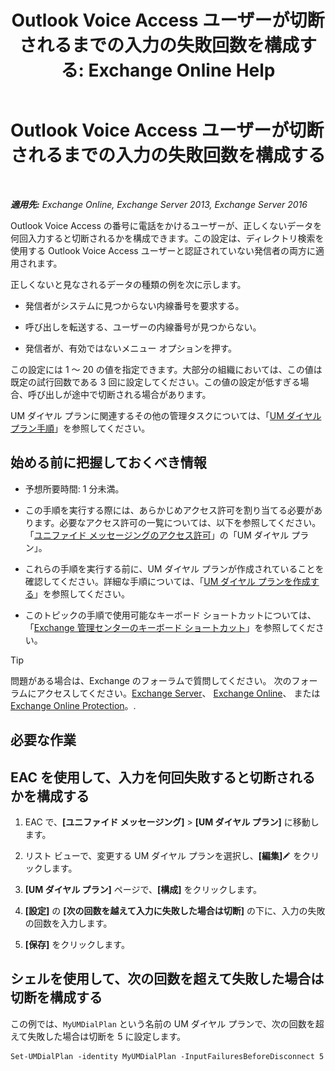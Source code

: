 ﻿---
title: 'Outlook Voice Access ユーザーが切断されるまでの入力の失敗回数を構成する: Exchange Online Help'
TOCTitle: Outlook Voice Access ユーザーが切断されるまでの入力の失敗回数を構成する
ms:assetid: 64c13d17-a26a-4c9b-b495-bd69c716456a
ms:mtpsurl: https://technet.microsoft.com/ja-jp/library/Ee423547(v=EXCHG.150)
ms:contentKeyID: 49896285
ms.date: 05/22/2018
mtps_version: v=EXCHG.150
ms.translationtype: HT
---

# Outlook Voice Access ユーザーが切断されるまでの入力の失敗回数を構成する

 

_**適用先:** Exchange Online, Exchange Server 2013, Exchange Server 2016_

Outlook Voice Access の番号に電話をかけるユーザーが、正しくないデータを何回入力すると切断されるかを構成できます。この設定は、ディレクトリ検索を使用する Outlook Voice Access ユーザーと認証されていない発信者の両方に適用されます。

正しくないと見なされるデータの種類の例を次に示します。

  - 発信者がシステムに見つからない内線番号を要求する。

  - 呼び出しを転送する、ユーザーの内線番号が見つからない。

  - 発信者が、有効ではないメニュー オプションを押す。

この設定には 1 ～ 20 の値を指定できます。大部分の組織においては、この値は既定の試行回数である 3 回に設定してください。この値の設定が低すぎる場合、呼び出しが途中で切断される場合があります。

UM ダイヤル プランに関連するその他の管理タスクについては、「[UM ダイヤル プラン手順](um-dial-plan-procedures-exchange-2013-help.md)」を参照してください。

## 始める前に把握しておくべき情報

  - 予想所要時間: 1 分未満。

  - この手順を実行する際には、あらかじめアクセス許可を割り当てる必要があります。必要なアクセス許可の一覧については、以下を参照してください。「[ユニファイド メッセージングのアクセス許可](unified-messaging-permissions-exchange-2013-help.md)」の「UM ダイヤル プラン」。

  - これらの手順を実行する前に、UM ダイヤル プランが作成されていることを確認してください。詳細な手順については、「[UM ダイヤル プランを作成する](create-a-um-dial-plan-exchange-2013-help.md)」を参照してください。

  - このトピックの手順で使用可能なキーボード ショートカットについては、「[Exchange 管理センターのキーボード ショートカット](keyboard-shortcuts-in-the-exchange-admin-center-exchange-online-protection-help.md)」を参照してください。


> [!TIP]
> 問題がある場合は、Exchange のフォーラムで質問してください。 次のフォーラムにアクセスしてください。<A href="https://go.microsoft.com/fwlink/p/?linkid=60612">Exchange Server</A>、 <A href="https://go.microsoft.com/fwlink/p/?linkid=267542">Exchange Online</A>、 または <A href="https://go.microsoft.com/fwlink/p/?linkid=285351">Exchange Online Protection</A>。.



## 必要な作業

## EAC を使用して、入力を何回失敗すると切断されるかを構成する

1.  EAC で、**\[ユニファイド メッセージング\]** \> **\[UM ダイヤル プラン\]** に移動します。

2.  リスト ビューで、変更する UM ダイヤル プランを選択し、**\[編集\]**![編集アイコン](images/Bb124582.6f53ccb2-1f13-4c02-bea0-30690e6ea71d(EXCHG.150).gif "編集アイコン") をクリックします。

3.  **\[UM ダイヤル プラン\]** ページで、**\[構成\]** をクリックします。

4.  **\[設定\]** の **\[次の回数を越えて入力に失敗した場合は切断\]** の下に、入力の失敗の回数を入力します。

5.  **\[保存\]** をクリックします。

## シェルを使用して、次の回数を超えて失敗した場合は切断を構成する

この例では、`MyUMDialPlan` という名前の UM ダイヤル プランで、次の回数を超えて失敗した場合は切断を 5 に設定します。

    Set-UMDialPlan -identity MyUMDialPlan -InputFailuresBeforeDisconnect 5

